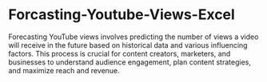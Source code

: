 # Forcasting-Youtube-Views-Excel
Forecasting YouTube views involves predicting the number of views a video will receive in the future based on historical data and various influencing factors. This process is crucial for content creators, marketers, and businesses to understand audience engagement, plan content strategies, and maximize reach and revenue.
